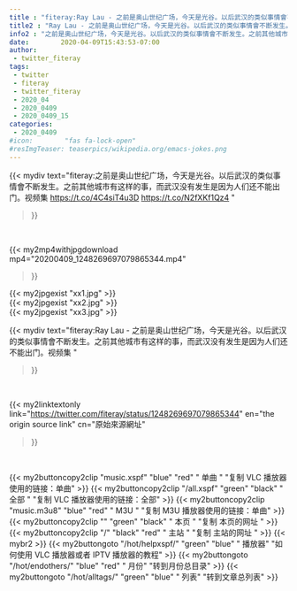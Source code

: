 ```yaml
---
title : "fiteray:Ray Lau - 之前是奥山世纪广场，今天是光谷。以后武汉的类似事情會不断发生。之前其他城市有这样的事，而武汉没有发生是因为人们还不能出门。视频集 "
title2 : "Ray Lau - 之前是奥山世纪广场，今天是光谷。以后武汉的类似事情會不断发生。之前其他城市有这样的事，而武汉没有发生是因为人们还不能出门。视频集 "
info2 : "之前是奥山世纪广场，今天是光谷。以后武汉的类似事情會不断发生。之前其他城市有这样的事，而武汉没有发生是因为人们还不能出门。视频集 https://t.co/4C4siT4u3D https://t.co/N2fXKf1Qz4 "
date:        2020-04-09T15:43:53-07:00
author:
 - twitter_fiteray
tags:
 - twitter
 - fiteray
 - twitter_fiteray
 - 2020_04
 - 2020_0409
 - 2020_0409_15
categories:
 - 2020_0409
#icon:        "fas fa-lock-open"
#resImgTeaser: teaserpics/wikipedia.org/emacs-jokes.png
---
```


{{< mydiv text="fiteray:之前是奥山世纪广场，今天是光谷。以后武汉的类似事情會不断发生。之前其他城市有这样的事，而武汉没有发生是因为人们还不能出门。视频集 https://t.co/4C4siT4u3D https://t.co/N2fXKf1Qz4 "
>}}
<br>


{{< my2mp4withjpgdownload mp4="20200409_1248269697079865344.mp4"
>}}

{{< my2jpgexist "xx1.jpg" >}}<br>
{{< my2jpgexist "xx2.jpg" >}}<br>
{{< my2jpgexist "xx3.jpg" >}}<br>



{{< mydiv text="fiteray:Ray Lau - 之前是奥山世纪广场，今天是光谷。以后武汉的类似事情會不断发生。之前其他城市有这样的事，而武汉没有发生是因为人们还不能出门。视频集 "
>}}
<br>

{{< my2linktextonly link="https://twitter.com/fiteray/status/1248269697079865344"
en="the origin source link" cn="原始來源網址"
>}}


<br>

{{< my2buttoncopy2clip "music.xspf"        "blue"   "red"    " 单曲 "  "复制 VLC 播放器使用的链接：单曲" >}} {{< my2buttoncopy2clip "/all.xspf"         "green"  "black"  " 全部 "  "复制 VLC 播放器使用的链接：全部" >}} {{< my2buttoncopy2clip "music.m3u8"        "blue"   "red"    " M3U  "    "复制 M3U 播放器使用的链接：单曲" >}} {{< my2buttoncopy2clip ""                  "green"  "black"  " 本页 "    "复制 本页的网址 " >}} {{< my2buttoncopy2clip "/"                 "black"  "red"    " 主站 "    "复制 主站的网址 " >}} {{< mybr2 >}} {{< my2buttongoto      "/hot/helpxspf/"    "green"  "blue"   " 播放器" "如何使用 VLC 播放器或者 IPTV 播放器的教程" >}} {{< my2buttongoto      "/hot/endothers/"   "blue"   "red"    " 月份"   "转到月份总目录" >}} {{< my2buttongoto      "/hot/alltags/"     "green"  "blue"   " 列表"   "转到文章总列表" >}} 
